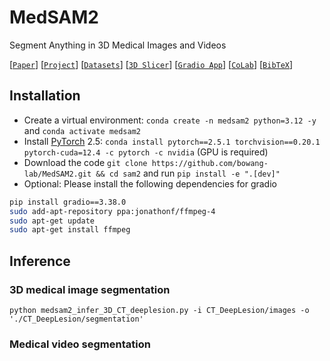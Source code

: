 # MedSAM2
Segment Anything in 3D Medical Images and Videos

[[`Paper`](tbd)] [[`Project`](tbd)] [[`Datasets`]()] [[`3D Slicer`](https://github.com/bowang-lab/MedSAMSlicer/tree/MedSAM2)] [[`Gradio App`]()] [[`CoLab`]()] [[`BibTeX`](#citing-sam-2)]

## Installation 

- Create a virtual environment: `conda create -n medsam2 python=3.12 -y` and `conda activate medsam2` 
- Install [PyTorch](https://pytorch.org/get-started/locally/) 2.5: `conda install pytorch==2.5.1 torchvision==0.20.1 pytorch-cuda=12.4 -c pytorch -c nvidia` (GPU is required)
- Download the code `git clone https://github.com/bowang-lab/MedSAM2.git && cd sam2` and run `pip install -e ".[dev]"`
- Optional: Please install the following dependencies for gradio

```bash
pip install gradio==3.38.0
sudo add-apt-repository ppa:jonathonf/ffmpeg-4
sudo apt-get update
sudo apt-get install ffmpeg
```

## Inference

### 3D medical image segmentation

```
python medsam2_infer_3D_CT_deeplesion.py -i CT_DeepLesion/images -o './CT_DeepLesion/segmentation'
```


### Medical video segmentation



